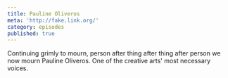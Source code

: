 ```yaml
---
title: Pauline Oliveros
meta: 'http://fake.link.org/'
category: episodes
published: true
---
```


Continuing grimly to mourn, person after thing after thing after person we now mourn Pauline Oliveros. One of the creative arts' most necessary voices.
